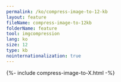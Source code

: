```yaml
---
permalink: /ko/compress-image-to-12-kb
layout: feature
fileName: compress-image-to-12kb
folderName: feature
tool: imgcompression
lang: ko
size: 12
type: kb
nointernationalization: true
---
```

{%- include compress-image-to-X.html -%}       

